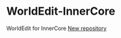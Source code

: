 # WorldEdit-InnerCore
WorldEdit for InnerCore
[New repository](https://github.com/Wolf-Team/WorldEdit)
